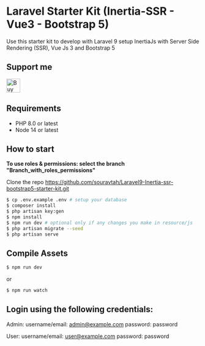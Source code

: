 # Laravel Starter Kit (Inertia-SSR - Vue3 - Bootstrap 5)

Use this starter kit to develop with Laravel 9 setup InertiaJs with Server Side Rendering (SSR), Vue Js 3 and Bootstrap 5

## Support me

<a href='https://ko-fi.com/J3J4BZD4N' target='_blank'><img height='36' style='border:0px;height:36px;' src='https://cdn.ko-fi.com/cdn/kofi2.png?v=3' border='0' alt='Buy Me a Coffee at ko-fi.com' /></a>

## Requirements

* PHP 8.0 or latest
* Node 14 or latest

## How to start
<b>To use roles & permissions: select the branch "Branch_with_roles_permissions"</b>

Clone the repo https://github.com/souravtah/Laravel9-Inertia-ssr-bootstrap5-starter-kit.git
```bash
$ cp .env.example .env # setup your database
$ composer install
$ php artisan key:gen
$ npm install
$ npm run dev # optional only if any changes you make in resource/js
$ php artisan migrate --seed
$ php artisan serve
```

## Compile Assets

```bash
$ npm run dev
```

or

```bash
$ npm run watch
```
## Login using the following credentials:

Admin:
username/email: admin@example.com
password: password

User:
username/email: user@example.com
password: password

